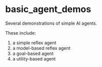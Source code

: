 # basic_agent_demos
Several demonstrations of simple AI agents.

These include:
1. a simple reflex agent
2. a model-based reflex agent
3. a goal-based agent
4. a utility-based agent

